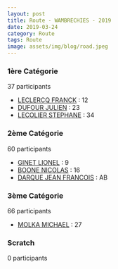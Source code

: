```yaml
---
layout: post
title: Route - WAMBRECHIES - 2019
date: 2019-03-24
category: Route
tags: Route
image: assets/img/blog/road.jpeg
---
```


### 1ère Catégorie
37 participants
- [LECLERCQ FRANCK](https://teamspecializedlille.github.io/works/leclercqfranck) : 12
- [DUFOUR JULIEN](https://teamspecializedlille.github.io/works/dufourjulien) : 23
- [LECOLIER STEPHANE](https://teamspecializedlille.github.io/works/lecolierstephane) : 34

### 2ème Catégorie
60 participants
- [GINET LIONEL](https://teamspecializedlille.github.io/works/ginetlionel) : 9
- [BOONE NICOLAS](https://teamspecializedlille.github.io/works/boonenicolas) : 16
- [DARQUE JEAN FRANCOIS](https://teamspecializedlille.github.io/works/darquejeanfrancois) : AB

### 3ème Catégorie
66 participants
- [MOLKA MICHAEL](https://teamspecializedlille.github.io/works/molkamichael) : 27

### Scratch
0 participants
